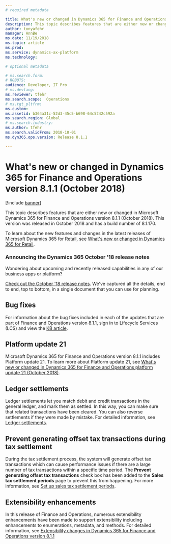 ```yaml
---
# required metadata

title: What's new or changed in Dynamics 365 for Finance and Operations version 8.1.1 (October 2018)
description: This topic describes features that are either new or changed in Dynamics 365 for Finance and Operations version 8.1.1. This version was released in October 2018.
author: tonyafehr
manager: AnnBe
ms.date: 11/19/2018
ms.topic: article
ms.prod: 
ms.service: dynamics-ax-platform
ms.technology: 

# optional metadata

# ms.search.form: 
# ROBOTS: 
audience: Developer, IT Pro
# ms.devlang: 
ms.reviewer: tfehr
ms.search.scope:  Operations
# ms.tgt_pltfrm: 
ms.custom: 
ms.assetid: b364a31c-52d3-45c5-b698-64c5242c592a
ms.search.region: Global
# ms.search.industry: 
ms.author: tfehr
ms.search.validFrom: 2018-10-01 
ms.dyn365.ops.version: Release 8.1.1

---
```

# What's new or changed in Dynamics 365 for Finance and Operations version 8.1.1 (October 2018)

[!include [banner](../includes/banner.md)]


This topic describes features that are either new or changed in Microsoft Dynamics 365 for Finance and Operations version 8.1.1 (October 2018). This version was released in October 2018 and has a build number of 8.1.170.

To learn about the new features and changes in the latest releases of Microsoft Dynamics 365 for Retail, see [What's new or changed in Dynamics 365 for Retail](https://docs.microsoft.com/en-us/dynamics365/unified-operations/retail/get-started/whats-new).

### Announcing the Dynamics 365 October '18 release notes
Wondering about upcoming and recently released capabilities in any of our business apps or platform? 

[Check out the October '18 release notes](https://go.microsoft.com/fwlink/?linkid=870424). We've captured all the details, end to end, top to bottom, in a single document that you can use for planning. 

## Bug fixes
For information about the bug fixes included in each of the updates that are part of Finance and Operations version 8.1.1, sign in to Lifecycle Services (LCS) and view the [KB article](https://go.microsoft.com/fwlink/?linkid=2038101).

## Platform update 21
Microsoft Dynamics 365 for Finance and Operations version 8.1.1 includes Platform update 21. To learn more about Platform update 21, see 
[What's new or changed in Dynamics 365 for Finance and Operations platform update 21 (October 2018)](whats-new-platform-update-21.md).

## Ledger settlements
Ledger settlements let you match debit and credit transactions in the general ledger, and mark them as settled. In this way, you can make sure that related transactions have been cleared. You can also reverse settlements if they were made by mistake. For detailed information, see [Ledger settlements](../../financials/general-ledger/ledger-settlements.md).

## Prevent generating offset tax transactions during tax settlement
During the tax settlement process, the system will generate offset tax transactions which can cause performance issues if there are a large number of tax transactions within a specific time period. The **Prevent generating offset tax transactions** check box has been added to the **Sales tax settlement periods** page to prevent this from happening. For more information, see [Set up sales tax settlement periods](../../financials/general-ledger/tasks/set-up-sales-tax-settlement-periods.md).

## Extensibility enhancements
In this release of Finance and Operations, numerous extensibility enhancements have been made to support extensibility including enhancements to enumerations, metadata, and methods. For detailed information, see [Extensibility changes in Dynamics 365 for Finance and Operations version 8.1.1](../../dev-itpro/extensibility/extensibility-changes-811.md) 
